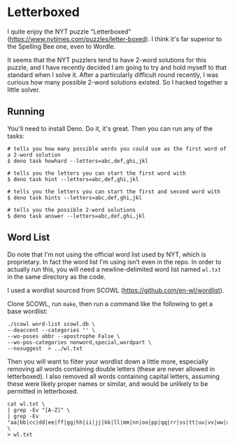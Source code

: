 # Letterboxed

I quite enjoy the NYT puzzle "Letterboxed"
(https://www.nytimes.com/puzzles/letter-boxed). I think it's far superior to the
Spelling Bee one, even to Wordle.

It seems that the NYT puzzlers tend to have 2-word solutions for this puzzle,
and I have recently decided I am going to try and hold myself to that standard
when I solve it. After a particularly difficult round recently, I was curious
how many possible 2-word solutions existed. So I hacked together a little
solver.

## Running

You'll need to install Deno. Do it, it's great. Then you can run any of the
tasks:

```shell
# tells you how many possible words you could use as the first word of a 2-word solution
$ deno task howhard --letters=abc,def,ghi,jkl

# tells you the letters you can start the first word with
$ deno task hint --letters=abc,def,ghi,jkl

# tells you the letters you can start the first and second word with
$ deno task hints --letters=abc,def,ghi,jkl

# tells you the possible 2-word solutions
$ deno task answer --letters=abc,def,ghi,jkl
```

## Word List

Do note that I'm not using the official word list used by NYT, which is
proprietary. In fact the word list I'm using isn't even in the repo. In order to
actually run this, you will need a newline-delimited word list named `wl.txt` in
the same directory as the code.

I used a wordlist sourced from SCOWL (https://github.com/en-wl/wordlist).

Clone SCOWL, run `make`, then run a command like the following to get a base
wordlist:

```shell
./scowl word-list scowl.db \
--deaccent --categories '' \
--wo-poses abbr --apostrophe False \
--wo-pos-categories nonword,special,wordpart \
--nosuggest  > ../wl.txt
```

Then you will want to filter your wordlist down a little more, especially
removing all words containing double letters (these are never allowed in
letterboxed). I also removed all words containing capital letters, assuming
these were likely proper names or similar, and would be unlikely to be permitted
in letterboxed.

```shell
cat wl.txt \
| grep -Ev "[A-Z]" \
| grep -Ev "aa|bb|cc|dd|ee|ff|gg|hh|ii|jj|kk|ll|mm|nn|oo|pp|qq|rr|ss|tt|uu|vv|ww|xx|yy|zz" \
> wl.txt
```
